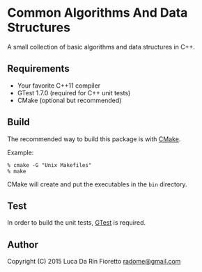 Common Algorithms And Data Structures
=====================================
A small collection of basic algorithms and data structures in C++.

Requirements
------------
- Your favorite C++11 compiler
- GTest 1.7.0 (required for C++ unit tests)
- CMake (optional but recommended)

Build
-----
The recommended way to build this package is with [CMake](http://www.cmake.org/).

Example:
    
    % cmake -G "Unix Makefiles"
    % make

CMake will create and put the executables in the `bin` directory.

Test
----
In order to build the unit tests, [GTest](https://code.google.com/p/googletest/) 
is required.

Author
------
Copyright (C) 2015 Luca Da Rin Fioretto <radome@gmail.com>


